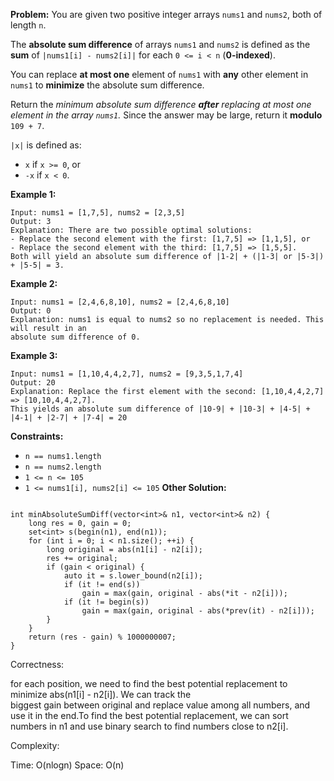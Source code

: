 **Problem:**
You are given two positive integer arrays `nums1` and `nums2`, both of length `n`.

The **absolute sum difference** of arrays `nums1` and `nums2` is defined as the **sum** of `|nums1[i] - nums2[i]|` for each `0 <= i < n` (**0-indexed**).

You can replace **at most one** element of `nums1` with **any** other element in `nums1` to **minimize** the absolute sum difference.

Return the *minimum absolute sum difference **after** replacing at most one element in the array `nums1`.* Since the answer may be large, return it **modulo** `109 + 7`.

`|x|` is defined as:

- `x` if `x >= 0`, or
- `-x` if `x < 0`.

 

**Example 1:**

```
Input: nums1 = [1,7,5], nums2 = [2,3,5]
Output: 3
Explanation: There are two possible optimal solutions:
- Replace the second element with the first: [1,7,5] => [1,1,5], or
- Replace the second element with the third: [1,7,5] => [1,5,5].
Both will yield an absolute sum difference of |1-2| + (|1-3| or |5-3|) + |5-5| = 3.
```

**Example 2:**

```
Input: nums1 = [2,4,6,8,10], nums2 = [2,4,6,8,10]
Output: 0
Explanation: nums1 is equal to nums2 so no replacement is needed. This will result in an 
absolute sum difference of 0.
```

**Example 3:**

```
Input: nums1 = [1,10,4,4,2,7], nums2 = [9,3,5,1,7,4]
Output: 20
Explanation: Replace the first element with the second: [1,10,4,4,2,7] => [10,10,4,4,2,7].
This yields an absolute sum difference of |10-9| + |10-3| + |4-5| + |4-1| + |2-7| + |7-4| = 20
```

 

**Constraints:**

- `n == nums1.length`
- `n == nums2.length`
- `1 <= n <= 105`
- `1 <= nums1[i], nums2[i] <= 105`
**Other Solution:**
```

int minAbsoluteSumDiff(vector<int>& n1, vector<int>& n2) {
    long res = 0, gain = 0;
    set<int> s(begin(n1), end(n1));
    for (int i = 0; i < n1.size(); ++i) {
        long original = abs(n1[i] - n2[i]);
        res += original;
        if (gain < original) {
            auto it = s.lower_bound(n2[i]);
            if (it != end(s))
                gain = max(gain, original - abs(*it - n2[i]));
            if (it != begin(s))
                gain = max(gain, original - abs(*prev(it) - n2[i]));
        }
    }
    return (res - gain) % 1000000007;
}
```
Correctness:


for each position, we need to find the best potential replacement to minimize abs(n1[i] - n2[i]). We can track the biggest gain between original and replace value among all numbers, and use it in the end.To find the best potential replacement, we can sort numbers in n1 and use binary search to find numbers close to n2[i].

Complexity:

Time: O(nlogn)
Space: O(n)